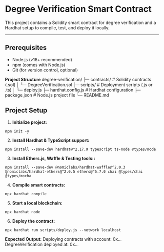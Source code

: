 # Degree Verification Smart Contract

This project contains a Solidity smart contract for degree verification and a Hardhat setup to compile, test, and deploy it locally.

---

## Prerequisites

- Node.js (v18+ recommended)
- npm (comes with Node.js)
- Git (for version control, optional)

**Project Structure**
degree-verification/
├─ contracts/          # Solidity contracts (.sol)
│  └─ DegreeVerification.sol
├─ scripts/            # Deployment scripts (.js or .ts)
│  └─ deploy.js
├─ hardhat.config.js   # Hardhat configuration
├─ package.json        # Node.js project file
└─ README.md           

## Project Setup

1. **Initialize project:**
```
npm init -y
```

2. **Install Hardhat & TypeScript support:**
```
npm install --save-dev hardhat@^2.17.0 typescript ts-node @types/node
```

3. **Install Ethers.js, Waffle & Testing tools::**
```
npm install --save-dev @nomiclabs/hardhat-waffle@^2.0.3 @nomiclabs/hardhat-ethers@^2.0.5 ethers@^5.7.0 chai @types/chai @types/mocha
```


4. **Compile smart contracts:**
```
npx hardhat compile
```


5. **Start a local blockchain:**
```
npx hardhat node
```


6. **Deploy the contract:**
```
npx hardhat run scripts/deploy.js --network localhost
```


**Expected Output:**
Deploying contracts with account: 0x...
DegreeVerification deployed at: 0x...


